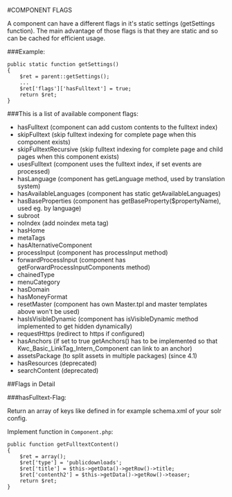 #COMPONENT FLAGS

A component can have a different flags in it's static settings (getSettings function). The main advantage of those flags is that they are static and so can be cached for efficient usage.

###Example:

    public static function getSettings()
    {
        $ret = parent::getSettings();
        ...
        $ret['flags']['hasFulltext'] = true;
        return $ret;
    }
    
###This is a list of available component flags:

* hasFulltext (component can add custom contents to the fulltext index)
* skipFulltext (skip fulltext indexing for complete page when this component exists)
* skipFulltextRecursive (skip fulltext indexing for complete page and child pages when this component exists)
* usesFulltext (component uses the fulltext index, if set events are processed)
* hasLanguage (component has getLanguage method, used by translation system)
* hasAvailableLanguages (component has static getAvailableLanguages)
* hasBaseProperties (component has getBaseProperty($propertyName), used eg. by language)
* subroot
* noIndex (add noindex meta tag)
* hasHome
* metaTags
* hasAlternativeComponent
* processInput (component has processInput method)
* forwardProcessInput (component has getForwardProcessInputComponents method)
* chainedType
* menuCategory
* hasDomain
* hasMoneyFormat
* resetMaster (component has own Master.tpl and master templates above won't be used)
* hasIsVisibleDynamic (component has isVisibleDynamic method implemented to get hidden dynamically)
* requestHttps (redirect to https if configured)
* hasAnchors (if set to true getAnchors() has to be implemented so that Kwc_Basic_LinkTag_Intern_Component can link to an anchor)
* assetsPackage (to split assets in multiple packages) (since 4.1)
* hasResources (deprecated)
* searchContent (deprecated)


##Flags in Detail

###hasFulltext-Flag:

Return an array of keys like defined in for example schema.xml of your solr config.

Implement function in `Component.php`:

    public function getFulltextContent()
    {
        $ret = array();
        $ret['type'] = 'publicdownloads';
        $ret['title'] = $this->getData()->getRow()->title;
        $ret['contenth2'] = $this->getData()->getRow()->teaser;
        return $ret;
    }